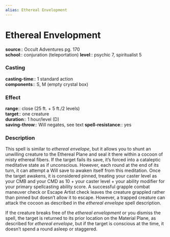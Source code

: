 ```yaml
---
alias: Ethereal Envelopment
---
```


# Ethereal Envelopment 

**source**:: Occult Adventures pg. 170  
**school**:: conjuration (teleportation)
**level**:: psychic 7, spiritualist 5

### Casting 

**casting-time**:: 1 standard action  
**components**:: S, M (empty crystal box)

### Effect 

**range**:: close (25 ft. + 5 ft./2 levels)  
**target**:: one creature  
**duration**:: 1 hour/level (D)  
**saving-throw**:: Will negates, see text
**spell-resistance**:: yes

### Description 

This spell is similar to *ethereal envelope*, but it allows you to shunt an unwilling creature to the Ethereal Plane and seal it there within a cocoon of misty ethereal fibers. If the target fails its save, it’s forced into a cataleptic meditative state as if unconscious. However, each round at the end of its turn, it can attempt a Will save to awaken itself from this meditation. Once the target awakens, it is considered pinned, treating your caster level as your CMB and your CMD as 10 + your caster level + your ability modifier for your primary spellcasting ability score. A successful grapple combat maneuver check or Escape Artist check leaves the creature grappled rather than pinned but doesn’t allow it to escape. However, a trapped creature can attack the cocoon as described in the *ethereal envelope* spell description.  
  
If the creature breaks free of the *ethereal envelopment* or you dismiss the spell, the target is returned to its prior location on the Material Plane, as described for *ethereal envelope*, but if the target is conscious at the time, it doesn’t spend a round asleep or staggered.
